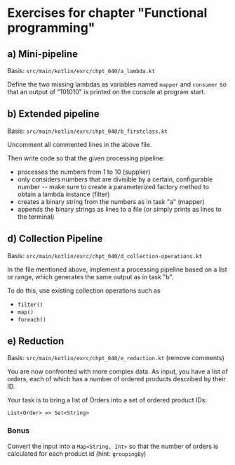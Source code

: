 # Exercises for chapter "Functional programming"

## a) Mini-pipeline

Basis: `src/main/kotlin/exrc/chpt_040/a_lambda.kt`

Define the two missing lambdas as variables named `mapper` and `consumer` so that an output of
"101010" is printed on the console at program start.

## b) Extended pipeline

Basis: `src/main/kotlin/exrc/chpt_040/b_firstclass.kt`

Uncomment all commented lines in the above file.

Then write code so that the given processing pipeline:

* processes the numbers from 1 to 10 (supplier)
* only considers numbers that are divisible by a certain, configurable number -- make sure to create a
  parameterized factory method to obtain a lambda instance (filter)
* creates a binary string from the numbers as in task "a" (mapper)
* appends the binary strings as lines to a file (or simply prints as lines to the terminal)

## d) Collection Pipeline

Basis: `src/main/kotlin/exrc/chpt_040/d_collection-operations.kt`

In the file mentioned above, implement a processing pipeline based on a list or range, which generates the same output
as in task "b".

To do this, use existing collection operations such as

* `filter()`
* `map()`
* `foreach()`

## e) Reduction

Basis: `src/main/kotlin/exrc/chpt_040/e_reduction.kt` (remove comments)

You are now confronted with more complex data. As input, you have a list of orders, each of which has
a number of ordered products described by their ID.

Your task is to bring a list of Orders into a set of ordered product IDs:

`List<Order> => Set<String>`

### Bonus

Convert the input into a `Map<String, Int>` so that the number of orders is calculated for each product id
(hint: `groupingBy`)